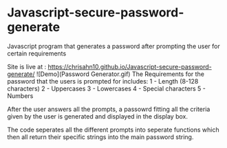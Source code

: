 # Javascript-secure-password-generate

Javascript program that generates a password after prompting the user for certain requirements

Site is live at : https://chrisahn10.github.io/Javascript-secure-password-generate/
![Demo](Password Generator.gif)
The Requirements for the password that the users is prompted for includes:
        1 - Length (8-128 characters)
        2 - Uppercases
        3 - Lowercases
        4 - Special characters
        5 - Numbers

After the user answers all the prompts, a passowrd fitting all the criteria given by the user is generated and displayed in the display box.

The code seperates all the different prompts into seperate functions which then all return their specific strings into the main password string.